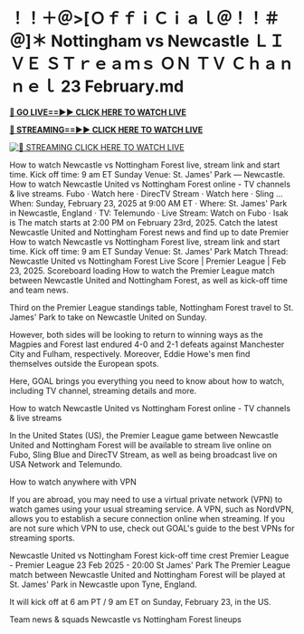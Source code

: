 # ！！＋＠>[ＯｆｆｉＣｉａｌ＠！！＃＠]＊ Nottingham vs Newcastle ＬＩＶＥ ＳＴｒｅａｍｓ ＯＮ ＴＶ Ｃｈａｎｎｅｌ 23 February.md

**[🔴 GO LIVE==►► CLICK HERE TO WATCH LIVE](https://sushi-hour.blogspot.com/2025/02/soccer.html)**

**[🔴 STREAMING==►► CLICK HERE TO WATCH LIVE](https://sushi-hour.blogspot.com/2025/02/soccer.html)**

[![🔴 STREAMING CLICK HERE TO WATCH LIVE](https://blogger.googleusercontent.com/img/b/R29vZ2xl/AVvXsEiRpcxFFZMMTQJrucbc7W_PpOeHAAvL7i57WfnM-mI5TuD1e0jdacmEjLoYHYoR-T8sPzooCOApq6mHdX6ieT1MIGDBOap5u0G8q3ANgYrorrNaog8orgjYtsXbFb8OLatZD8ebcbbYw5GEpWMqCalvfjLnjOyPGpCWy03E7xe53v8rLkfpGce8TW2TJ4SV/s320/szxdcfgvbjnk.gif)](https://sushi-hour.blogspot.com/2025/02/soccer.html)



How to watch Newcastle vs Nottingham Forest live, stream link and start time. Kick off time: 9 am ET Sunday Venue: St. James' Park — Newcastle.
How to watch Newcastle United vs Nottingham Forest online - TV channels & live streams. Fubo · Watch here · DirecTV Stream · Watch here · Sling ...
When: Sunday, February 23, 2025 at 9:00 AM ET · Where: St. James' Park in Newcastle, England · TV: Telemundo · Live Stream: Watch on Fubo · Isak is
The match starts at 2:00 PM on February 23rd, 2025. Catch the latest Newcastle United and Nottingham Forest news and find up to date Premier
How to watch Newcastle vs Nottingham Forest live, stream link and start time. Kick off time: 9 am ET Sunday Venue: St. James' Park
Match Thread: Newcastle United vs Nottingham Forest Live Score | Premier League | Feb 23, 2025. Scoreboard loading
How to watch the Premier League match between Newcastle United and Nottingham Forest, as well as kick-off time and team news.

Third on the Premier League standings table, Nottingham Forest travel to St. James' Park to take on Newcastle United on Sunday.

However, both sides will be looking to return to winning ways as the Magpies and Forest last endured 4-0 and 2-1 defeats against Manchester City and Fulham, respectively. Moreover, Eddie Howe's men find themselves outside the European spots.

Here, GOAL brings you everything you need to know about how to watch, including TV channel, streaming details and more.

How to watch Newcastle United vs Nottingham Forest online - TV channels & live streams

In the United States (US), the Premier League game between Newcastle United and Nottingham Forest will be available to stream live online on Fubo, Sling Blue and DirecTV Stream, as well as being broadcast live on USA Network and Telemundo.

How to watch anywhere with VPN

If you are abroad, you may need to use a virtual private network (VPN) to watch games using your usual streaming service. A VPN, such as NordVPN, allows you to establish a secure connection online when streaming. If you are not sure which VPN to use, check out GOAL's guide to the best VPNs for streaming sports.

Newcastle United vs Nottingham Forest kick-off time
crest
Premier League - Premier League
23 Feb 2025 - 20:00
St James' Park
The Premier League match between Newcastle United and Nottingham Forest will be played at St. James' Park in Newcastle upon Tyne, England.

It will kick off at 6 am PT / 9 am ET on Sunday, February 23, in the US.

Team news & squads
Newcastle vs Nottingham Forest lineups
